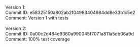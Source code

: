 Version 1:<br>
Commit ID: e58325150a802ab2f04983404984dd8e33b1c5e2<br>
Comment: Version 1 with tests<br>
<br>
Version 2:<br>
Commit ID: 0a00c2d484e9360a990045f7071a811a5db06a9d<br>
Comment: 100% test coverage<br>